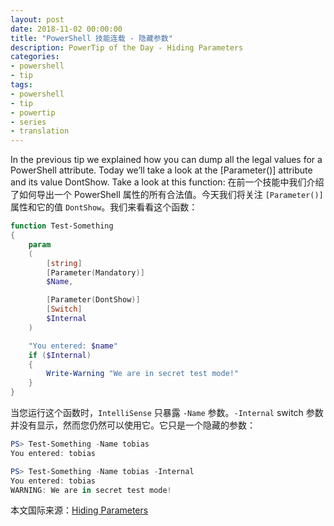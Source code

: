 ```yaml
---
layout: post
date: 2018-11-02 00:00:00
title: "PowerShell 技能连载 - 隐藏参数"
description: PowerTip of the Day - Hiding Parameters
categories:
- powershell
- tip
tags:
- powershell
- tip
- powertip
- series
- translation
---
```

In the previous tip we explained how you can dump all the legal values for a PowerShell attribute. Today we’ll take a look at the [Parameter()] attribute and its value DontShow. Take a look at this function:
在前一个技能中我们介绍了如何导出一个 PowerShell 属性的所有合法值。今天我们将关注 `[Parameter()]` 属性和它的值 `DontShow`。我们来看看这个函数：

```powershell
function Test-Something
{
    param
    (
        [string]
        [Parameter(Mandatory)]
        $Name,

        [Parameter(DontShow)]
        [Switch]
        $Internal
    )

    "You entered: $name"
    if ($Internal)
    {
        Write-Warning "We are in secret test mode!"
    }
}
```

当您运行这个函数时，`IntelliSense` 只暴露 `-Name` 参数。`-Internal` switch 参数并没有显示，然而您仍然可以使用它。它只是一个隐藏的参数：

```powershell
PS> Test-Something -Name tobias
You entered: tobias

PS> Test-Something -Name tobias -Internal
You entered: tobias
WARNING: We are in secret test mode!
```

<!--more-->
本文国际来源：[Hiding Parameters](http://community.idera.com/database-tools/powershell/powertips/b/tips/posts/hiding-parameters)
